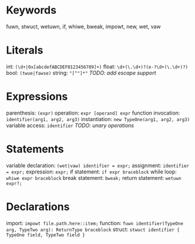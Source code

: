 # Keywords
fuwn, stwuct, wetuwn, if, whiwe, bweak, impowt, new, wet, vaw

# Literals
int: `(\d+|0x[abcdefABCDEF0123456789]+)`
float: `\d+(\.\d+)?(e-?\d+(\.\d+)?)`
bool: `(twue|fawse)`
string: `"[^"]*"` _TODO: add escape support_

# Expressions
parenthesis: `(expr)`
operation: `expr [operand] expr`
function invocation: `identifier(arg1, arg2, arg3)`
instantiation: `new TypeOne(arg1, arg2, arg3)`
variable access: `identifier`
_TODO: unary operations_

# Statements
variable declaration: `(wet|vaw) identifier = expr;`
assignment: `identifier = expr;`
expression: `expr;`
if statement: `if expr braceblock`
while loop: `whiwe expr braceblock`
break statement: `bweak;`
return statement: `wetuwn expr?;`

# Declarations
import: `impowt file.path.here::item;`
function: `fuwn identifier(TypeOne arg, TypeTwo arg): ReturnType braceblock`
struct: `stwuct identifier { TypeOne field, TypeTwo field }`
